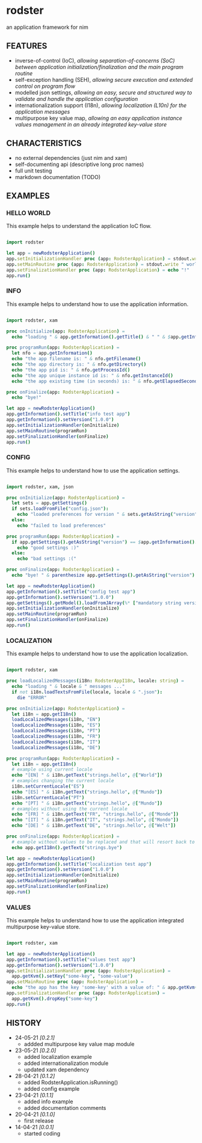 # rodster
an application framework for nim

## FEATURES

* inverse-of-control (IoC), *allowing separation-of-concerns (SoC) between application initialization/finalization and the main program routine*
* self-exception handling (SEH), *allowing secure execution and extended control on program flow*
* modelled json settings, *allowing an easy, secure and structured way to validate and handle the application configuration*
* internationalization support (I18n), *allowing localization (L10n) for the application messages*
* multipurpose key value map, *allowing an easy application instance values management in an already integrated key-value store*

## CHARACTERISTICS

* no external dependencies (just nim and xam)
* self-documenting api (descriptive long proc names)
* full unit testing
* markdown documentation (TODO)

## EXAMPLES

### HELLO WORLD

This example helps to understand the application IoC flow.

```nim

import rodster

let app = newRodsterApplication()
app.setInitializationHandler proc (app: RodsterApplication) = stdout.write "hello"
app.setMainRoutine proc (app: RodsterApplication) = stdout.write " world"
app.setFinalizationHandler proc (app: RodsterApplication) = echo "!"
app.run()

```

### INFO

This example helps to understand how to use the application information.

```nim

import rodster, xam

proc onInitialize(app: RodsterApplication) =
  echo "loading " & app.getInformation().getTitle() & " " & $app.getInformation().getVersion() & " ..."

proc programRun(app: RodsterApplication) =
  let nfo = app.getInformation()
  echo "the app filename is: " & nfo.getFilename()
  echo "the app directory is: " & nfo.getDirectory()
  echo "the app pid is: " & nfo.getProcessId()
  echo "the app unique instance id is: " & nfo.getInstanceId()
  echo "the app existing time (in seconds) is: " & nfo.getElapsedSecondsSinceCreationAsString()

proc onFinalize(app: RodsterApplication) =
  echo "bye!"

let app = newRodsterApplication()
app.getInformation().setTitle("info test app")
app.getInformation().setVersion("1.0.0")
app.setInitializationHandler(onInitialize)
app.setMainRoutine(programRun)
app.setFinalizationHandler(onFinalize)
app.run()

```

### CONFIG

This example helps to understand how to use the application settings.

```nim

import rodster, xam, json

proc onInitialize(app: RodsterApplication) =
  let sets = app.getSettings()
  if sets.loadFromFile("config.json"):
    echo "loaded preferences for version " & sets.getAsString("version") & "!"
  else:
    echo "failed to load preferences"

proc programRun(app: RodsterApplication) =
  if app.getSettings().getAsString("version") == $app.getInformation().getVersion():
    echo "good settings :)"
  else:
    echo "bad settings :("

proc onFinalize(app: RodsterApplication) =
  echo "bye! " & parenthesize app.getSettings().getAsString("version")

let app = newRodsterApplication()
app.getInformation().setTitle("config test app")
app.getInformation().setVersion("1.0.0")
app.getSettings().getModel().loadFromJArray(%* ["mandatory string version"])
app.setInitializationHandler(onInitialize)
app.setMainRoutine(programRun)
app.setFinalizationHandler(onFinalize)
app.run()

```

### LOCALIZATION

This example helps to understand how to use the application localization.

```nim

import rodster, xam

proc loadLocalizedMessages(i18n: RodsterAppI18n, locale: string) =
  echo "loading " & locale & " messages ..."
  if not i18n.loadTextsFromFile(locale, locale & ".json"):
    die "ERROR"

proc onInitialize(app: RodsterApplication) =
  let i18n = app.getI18n()
  loadLocalizedMessages(i18n, "EN")
  loadLocalizedMessages(i18n, "ES")
  loadLocalizedMessages(i18n, "PT")
  loadLocalizedMessages(i18n, "FR")
  loadLocalizedMessages(i18n, "IT")
  loadLocalizedMessages(i18n, "DE")

proc programRun(app: RodsterApplication) =
  let i18n = app.getI18n()
  # example using current locale
  echo "[EN] " & i18n.getText("strings.hello", @["World"])
  # examples changing the current locale
  i18n.setCurrentLocale("ES")
  echo "[ES] " & i18n.getText("strings.hello", @["Mundo"])
  i18n.setCurrentLocale("PT")
  echo "[PT] " & i18n.getText("strings.hello", @["Mundo"])
  # examples without using the current locale
  echo "[FR] " & i18n.getText("FR", "strings.hello", @["Monde"])
  echo "[IT] " & i18n.getText("IT", "strings.hello", @["Mondo"])
  echo "[DE] " & i18n.getText("DE", "strings.hello", @["Welt"])

proc onFinalize(app: RodsterApplication) =
  # example without values to be replaced and that will resort back to the default locale to be loaded
  echo app.getI18n().getText("strings.bye")

let app = newRodsterApplication()
app.getInformation().setTitle("localization test app")
app.getInformation().setVersion("1.0.0")
app.setInitializationHandler(onInitialize)
app.setMainRoutine(programRun)
app.setFinalizationHandler(onFinalize)
app.run()

```

### VALUES

This example helps to understand how to use the application integrated multipurpose key-value store.

```nim

import rodster, xam

let app = newRodsterApplication()
app.getInformation().setTitle("values test app")
app.getInformation().setVersion("1.0.0")
app.setInitializationHandler proc (app: RodsterApplication) =
  app.getKvm().setKey("some-key", "some-value")
app.setMainRoutine proc (app: RodsterApplication) =
  echo "the app has the key 'some-key' with a value of: " & app.getKvm().getKey("some-key")
app.setFinalizationHandler proc (app: RodsterApplication) =
  app.getKvm().dropKey("some-key")
app.run()

```

## HISTORY
* 24-05-21 *[0.2.1]*
	- addded multipurpose key value map module
* 23-05-21 *[0.2.0]*
	- added localization example
	- added internationalization module
	- updated xam dependency
* 28-04-21 *[0.1.2]*
	- added RodsterApplication.isRunning()
	- added config example
* 23-04-21 *[0.1.1]*
	- added info example
	- added documentation comments
* 20-04-21 *[0.1.0]*
	- first release
* 14-04-21 *[0.0.1]*
	- started coding
